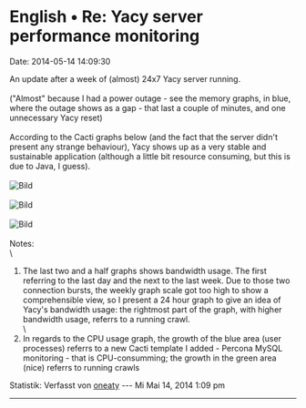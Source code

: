 English • Re: Yacy server performance monitoring
================================================

Date: 2014-05-14 14:09:30

An update after a week of (almost) 24x7 Yacy server running.\
\
(\"Almost\" because I had a power outage - see the memory graphs, in
blue, where the outage shows as a gap - that last a couple of minutes,
and one unnecessary Yacy reset)\
\
According to the Cacti graphs below (and the fact that the server
didn\'t present any strange behaviour), Yacy shows up as a very stable
and sustainable application (although a little bit resource consuming,
but this is due to Java, I guess).\
\
![Bild](http://i808.photobucket.com/albums/zz1/glapido/Screenshotfrom2014-05-14083434_zps4a8f689d.png)\
\
![Bild](http://i808.photobucket.com/albums/zz1/glapido/Screenshotfrom2014-05-14083515_zps441b81bc.png)\
\
![Bild](http://i808.photobucket.com/albums/zz1/glapido/Screenshotfrom2014-05-14083651_zps1865b108.png)\
\
Notes:\
\
1) The last two and a half graphs shows bandwidth usage. The first
referring to the last day and the next to the last week. Due to those
two connection bursts, the weekly graph scale got too high to show a
comprehensible view, so I present a 24 hour graph to give an idea of
Yacy\'s bandwidth usage: the rightmost part of the graph, with higher
bandwidth usage, referrs to a running crawl.\
\
2) In regards to the CPU usage graph, the growth of the blue area (user
processes) referrs to a new Cacti template I added - Percona MySQL
monitoring - that is CPU-consumming; the growth in the green area (nice)
referrs to running crawls

Statistik: Verfasst von
[oneaty](http://forum.yacy-websuche.de/memberlist.php?mode=viewprofile&u=8876)
--- Mi Mai 14, 2014 1:09 pm

------------------------------------------------------------------------
